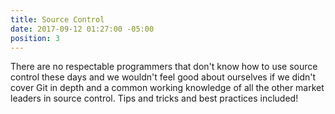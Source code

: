 ```yaml
---
title: Source Control
date: 2017-09-12 01:27:00 -05:00
position: 3
---
```


There are no respectable programmers that don't know how to use source control these days and we wouldn't feel good about ourselves if we didn't cover Git in depth and a common working knowledge of all the other market leaders in source control. Tips and tricks and best practices included!